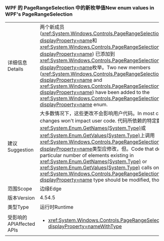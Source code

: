 ### <a name="new-enum-values-in-wpfs-pagerangeselection"></a><span data-ttu-id="8ed87-101">WPF 的 PageRangeSelection 中的新枚举值</span><span class="sxs-lookup"><span data-stu-id="8ed87-101">New enum values in WPF's PageRangeSelection</span></span>

|   |   |
|---|---|
|<span data-ttu-id="8ed87-102">详细信息</span><span class="sxs-lookup"><span data-stu-id="8ed87-102">Details</span></span>|<span data-ttu-id="8ed87-103">两个新成员 (<xref:System.Windows.Controls.PageRangeSelection.CurrentPage?displayProperty=name>和<xref:System.Windows.Controls.PageRangeSelection.SelectedPages?displayProperty=name>) 已添加到<xref:System.Windows.Controls.PageRangeSelection?displayProperty=name>枚举。</span><span class="sxs-lookup"><span data-stu-id="8ed87-103">Two new members (<xref:System.Windows.Controls.PageRangeSelection.CurrentPage?displayProperty=name> and <xref:System.Windows.Controls.PageRangeSelection.SelectedPages?displayProperty=name>) have been added to the <xref:System.Windows.Controls.PageRangeSelection?displayProperty=name> enum.</span></span>|
|<span data-ttu-id="8ed87-104">建议</span><span class="sxs-lookup"><span data-stu-id="8ed87-104">Suggestion</span></span>|<span data-ttu-id="8ed87-105">大多数情况下，这些更改不会影响用户代码。</span><span class="sxs-lookup"><span data-stu-id="8ed87-105">In most cases, these changes won't impact user code.</span></span> <span data-ttu-id="8ed87-106">代码所依赖的特定数量的元素中存在<xref:System.Enum.GetNames(System.Type)>或<xref:System.Enum.GetValues(System.Type)>上调用<xref:System.Windows.Controls.PageRangeSelection?displayProperty=name>类型应修改，但。</span><span class="sxs-lookup"><span data-stu-id="8ed87-106">Code that depends on a particular number of elements existing in <xref:System.Enum.GetNames(System.Type)> or <xref:System.Enum.GetValues(System.Type)> calls on the <xref:System.Windows.Controls.PageRangeSelection?displayProperty=name> type should be modified, though.</span></span>|
|<span data-ttu-id="8ed87-107">范围</span><span class="sxs-lookup"><span data-stu-id="8ed87-107">Scope</span></span>|<span data-ttu-id="8ed87-108">边缘</span><span class="sxs-lookup"><span data-stu-id="8ed87-108">Edge</span></span>|
|<span data-ttu-id="8ed87-109">版本</span><span class="sxs-lookup"><span data-stu-id="8ed87-109">Version</span></span>|<span data-ttu-id="8ed87-110">4.5</span><span class="sxs-lookup"><span data-stu-id="8ed87-110">4.5</span></span>|
|<span data-ttu-id="8ed87-111">类型</span><span class="sxs-lookup"><span data-stu-id="8ed87-111">Type</span></span>|<span data-ttu-id="8ed87-112">运行时</span><span class="sxs-lookup"><span data-stu-id="8ed87-112">Runtime</span></span>|
|<span data-ttu-id="8ed87-113">受影响的 API</span><span class="sxs-lookup"><span data-stu-id="8ed87-113">Affected APIs</span></span>|<ul><li><xref:System.Windows.Controls.PageRangeSelection?displayProperty=nameWithType></li></ul>|

